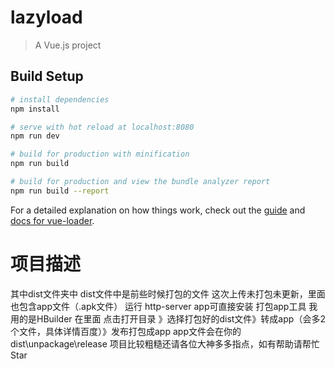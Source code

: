 # lazyload

> A Vue.js project

## Build Setup

``` bash
# install dependencies
npm install

# serve with hot reload at localhost:8080
npm run dev

# build for production with minification
npm run build

# build for production and view the bundle analyzer report
npm run build --report
```

For a detailed explanation on how things work, check out the [guide](http://vuejs-templates.github.io/webpack/) and [docs for vue-loader](http://vuejs.github.io/vue-loader).
# 项目描述
其中dist文件夹中
dist文件中是前些时候打包的文件 这次上传未打包未更新，里面也包含app文件（.apk文件）
  运行 http-server
  app可直接安装
打包app工具
  我用的是HBuilder
  在里面 点击打开目录 》选择打包好的dist文件》转成app（会多2个文件，具体详情百度）》发布打包成app 
  app文件会在你的 dist\unpackage\release
项目比较粗糙还请各位大神多多指点，如有帮助请帮忙 Star
